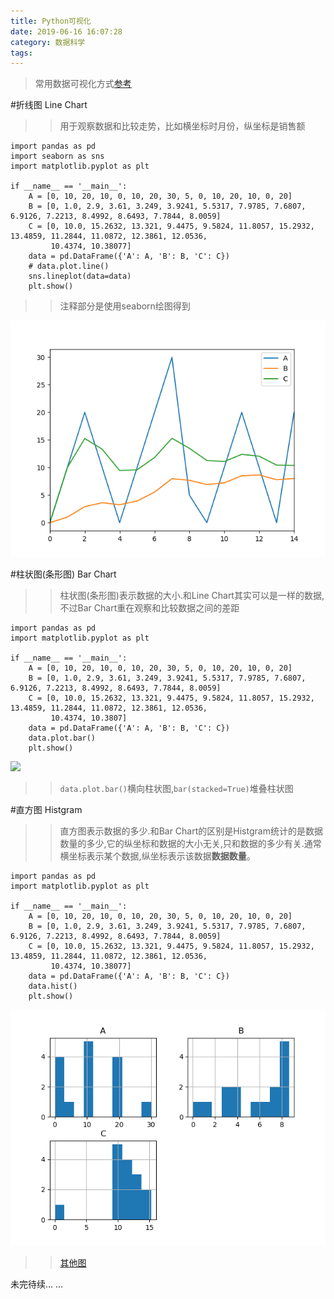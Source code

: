 ```yaml
---
title: Python可视化
date: 2019-06-16 16:07:28
category: 数据科学
tags: 
---
```


>常用数据可视化方式[参考](https://blog.csdn.net/weixin_39739342/article/details/80008469)

#折线图 Line Chart
>>用于观察数据和比较走势，比如横坐标时月份，纵坐标是销售额

```
import pandas as pd
import seaborn as sns
import matplotlib.pyplot as plt

if __name__ == '__main__':
    A = [0, 10, 20, 10, 0, 10, 20, 30, 5, 0, 10, 20, 10, 0, 20]
    B = [0, 1.0, 2.9, 3.61, 3.249, 3.9241, 5.5317, 7.9785, 7.6807, 6.9126, 7.2213, 8.4992, 8.6493, 7.7844, 8.0059]
    C = [0, 10.0, 15.2632, 13.321, 9.4475, 9.5824, 11.8057, 15.2932, 13.4859, 11.2844, 11.0872, 12.3861, 12.0536,
         10.4374, 10.38077]
    data = pd.DataFrame({'A': A, 'B': B, 'C': C})
    # data.plot.line()
    sns.lineplot(data=data)
    plt.show()
```

>>注释部分是使用seaborn绘图得到

![](\img\pythonVisual\line.png)

#柱状图(条形图) Bar Chart
>>柱状图(条形图)表示数据的大小.和Line Chart其实可以是一样的数据,不过Bar Chart重在观察和比较数据之间的差距

```
import pandas as pd
import matplotlib.pyplot as plt

if __name__ == '__main__':
    A = [0, 10, 20, 10, 0, 10, 20, 30, 5, 0, 10, 20, 10, 0, 20]
    B = [0, 1.0, 2.9, 3.61, 3.249, 3.9241, 5.5317, 7.9785, 7.6807, 6.9126, 7.2213, 8.4992, 8.6493, 7.7844, 8.0059]
    C = [0, 10.0, 15.2632, 13.321, 9.4475, 9.5824, 11.8057, 15.2932, 13.4859, 11.2844, 11.0872, 12.3861, 12.0536,
         10.4374, 10.3807]
    data = pd.DataFrame({'A': A, 'B': B, 'C': C})
    data.plot.bar()
    plt.show()
```

![](\img\pythonVisual\bar.png)

>>`data.plot.bar()`横向柱状图,`bar(stacked=True)`堆叠柱状图

#直方图 Histgram
>>直方图表示数据的多少.和Bar Chart的区别是Histgram统计的是数据数量的多少,它的纵坐标和数据的大小无关,只和数据的多少有关.通常横坐标表示某个数据,纵坐标表示该数据**数据数量**。

```
import pandas as pd
import matplotlib.pyplot as plt

if __name__ == '__main__':
    A = [0, 10, 20, 10, 0, 10, 20, 30, 5, 0, 10, 20, 10, 0, 20]
    B = [0, 1.0, 2.9, 3.61, 3.249, 3.9241, 5.5317, 7.9785, 7.6807, 6.9126, 7.2213, 8.4992, 8.6493, 7.7844, 8.0059]
    C = [0, 10.0, 15.2632, 13.321, 9.4475, 9.5824, 11.8057, 15.2932, 13.4859, 11.2844, 11.0872, 12.3861, 12.0536,
         10.4374, 10.38077]
    data = pd.DataFrame({'A': A, 'B': B, 'C': C})
    data.hist()
    plt.show()

```

![](\img\pythonVisual\hist.png)

>>[其他图](https://www.cnblogs.com/fengff/p/8302315.html)

未完待续... ...

